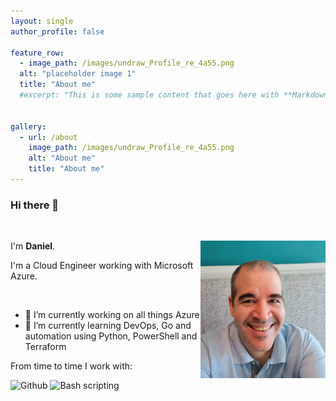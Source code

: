 ```yaml
---
layout: single
author_profile: false

feature_row:
  - image_path: /images/undraw_Profile_re_4a55.png
  alt: "placeholder image 1"
  title: "About me"
  #excerpt: "This is some sample content that goes here with **Markdown** formatting."


gallery:
  - url: /about
    image_path: /images/undraw_Profile_re_4a55.png
    alt: "About me"
    title: "About me"
---
```




### Hi there 👋
<br />

<div style="text-align: left">
<img style="float:right" src="images/danielfv-profile.png" width="200px" />

I'm <strong>Daniel</strong>.
</div>

I'm a Cloud Engineer working with Microsoft Azure.

<br />


- 🔭 I’m currently working on all things Azure 
- 🌱 I’m currently learning DevOps, Go and automation using Python, PowerShell and Terraform


From time to time I work with:

<img src="https://img.icons8.com/material-outlined/50/4a90e2/github.png" title="Github" />
<img src="https://img.icons8.com/ios-glyphs/50/4a90e2/console.png" title="Bash scripting"/>


